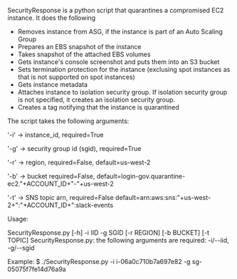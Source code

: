 SecurityResponse is a python script that quarantines a compromised EC2 instance. It does the following
- Removes instance from ASG, if the instance is part of an Auto Scaling Group
- Prepares an EBS snapshot of the instance
- Takes snapshot of the attached EBS volumes
- Gets instance's console screenshot and puts them into an S3 bucket
- Sets termination protection for the instance (exclusing spot instances as that is not supported on spot instances)
- Gets instance metadata
- Attaches instance to isolation security group. If isolation security group is not specified, it creates an isolation security group. 
- Creates a tag notifying that the instance is quarantined


The script takes the following arguments:

'-i' -> instance_id, required=True

'-g' -> security group id (sgid), required=True

'-r' -> region, required=False, default=us-west-2

'-b' -> bucket required=False, default=login-gov.quarantine-ec2."+ACCOUNT_ID+"-"+us-west-2

'-t' -> SNS topic arn, required=False default=arn:aws:sns:"+us-west-2+":"+ACCOUNT_ID+":slack-events


Usage:

SecurityResponse.py [-h] -i IID -g SGID [-r REGION] [-b BUCKET] [-t TOPIC]
SecurityResponse.py: the following arguments are required: -i/--iid, -g/--sgid

Example:
$ ./SecurityResponse.py -i i-06a0c710b7a697e82 -g sg-05075f7fe14d76a9a 



